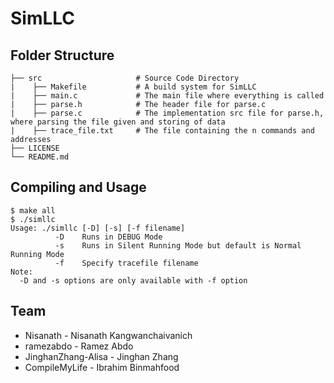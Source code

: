 # SimLLC
## Folder Structure
    ├── src                     # Source Code Directory
    |    ├── Makefile           # A build system for SimLLC
    |    ├── main.c             # The main file where everything is called
    |    ├── parse.h            # The header file for parse.c
    |    ├── parse.c            # The implementation src file for parse.h, where parsing the file given and storing of data
    |    ├── trace_file.txt     # The file containing the n commands and addresses
    ├── LICENSE                 
    └── README.md 
## Compiling and Usage
    $ make all
    $ ./simllc
    Usage: ./simllc [-D] [-s] [-f filename]
	          -D	Runs in DEBUG Mode
	          -s	Runs in Silent Running Mode but default is Normal Running Mode
	          -f	Specify tracefile filename
    Note:
      -D and -s options are only available with -f option
## Team
  * Nisanath           - Nisanath Kangwanchaivanich
  * ramezabdo          - Ramez Abdo
  * JinghanZhang-Alisa - Jinghan Zhang
  * CompileMyLife      - Ibrahim Binmahfood
